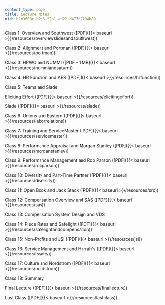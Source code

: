 ```yaml
---
content_type: page
title: Lecture Notes
uid: b2b3608c-b2c6-f2b1-ad22-d477d2704b89
---
```


Class 1: Overview and Southwest ([PDF]({{< baseurl >}}/resources/overviewslidesandsouthwest))

Class 2: Alignment and Portman ([PDF]({{< baseurl >}}/resources/portman))

Class 3: HPWO and NUMMI ([PDF - 1 MB]({{< baseurl >}}/resources/nummiandsaturn))

Class 4: HR Function and AES ([PDF]({{< baseurl >}}/resources/hrfunction))

Class 5: Teams and Slade

Eliciting Effort ([PDF]({{< baseurl >}}/resources/elicitingeffort))

Slade ([PDF]({{< baseurl >}}/resources/slade))

Class 6: Unions and Eastern ([PDF]({{< baseurl >}}/resources/laborrelations))

Class 7: Training and ServiceMaster ([PDF]({{< baseurl >}}/resources/servicemaster))

Class 8: Performance Appraisal and Morgan Stanley ([PDF]({{< baseurl >}}/resources/morganstanley))

Class 9: Performance Management and Rob Parson ([PDF]({{< baseurl >}}/resources/robparson))

Class 10: Diversity and Part-Time Partner ([PDF]({{< baseurl >}}/resources/diversity))

Class 11: Open Book and Jack Stack ([PDF]({{< baseurl >}}/resources/src))

Class 12: Compensation Overview and SAS ([PDF]({{< baseurl >}}/resources/sas))

Class 13: Compensation System Design and VDS

Class 14: Piece Rates and Safelight ([PDF]({{< baseurl >}}/resources/safelightandcompensation))

Class 15: Non-Profits and JSI ([PDF]({{< baseurl >}}/resources/jsi))

Class 16: Service Management and Harrah's ([PDF]({{< baseurl >}}/resources/loyalty))

Class 17: Culture and Nordstrom ([PDF]({{< baseurl >}}/resources/nordstrom))

Class 18: Summary

Final Lecture ([PDF]({{< baseurl >}}/resources/finallecture))

Last Class ([PDF]({{< baseurl >}}/resources/lastclass))